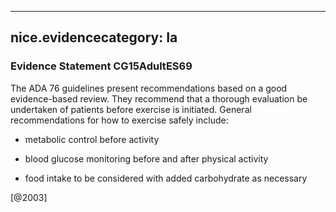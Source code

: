 
---
nice.evidencecategory: Ia
---

### Evidence Statement CG15AdultES69
The ADA 76 guidelines present recommendations based on a good evidence-based review. They recommend that a thorough evaluation be undertaken of patients before exercise is initiated. General recommendations for how to exercise safely include:

*   metabolic control before activity

*   blood glucose monitoring before and after physical activity

*   food intake to be considered with added carbohydrate as necessary

[@2003]

